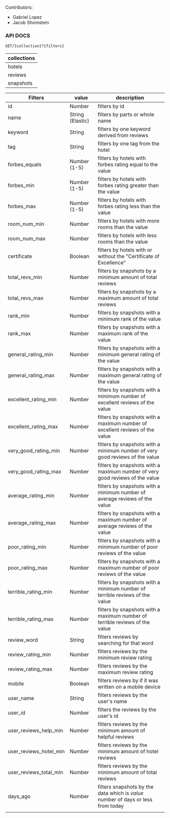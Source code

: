 
Contributors:

- Gabriel Lopez
- Jacob Shomstein  

### API DOCS
```
GET/{collection}?{filters}
```
| collections        |
|--------------------|
| hotels             |
| reviews            |
| snapshots          |

| Filters | value | description |
|------------------------|------------------|----------------------------------------------------------------------------------|
| id | Number | filters by id |
| name | String (Elastic) | filters by parts or whole name |
| keyword | String | filters by one keyword derived from reviews |
| tag | String | filters by one tag from the hotel |
| forbes_equals | Number (1-5) | filters by hotels with forbes rating equal to the value |
| forbes_min | Number (1-5) | filters by hotels with forbes rating greater than the value |
| forbes_max | Number (1-5) | filters by hotels with forbes rating less than the value |
| room_num_min | Number | filters by hotels with more rooms than the value |
| room_num_max | Number | filters by hotels with less rooms than the value |
| certificate | Boolean | filters by hotels with or without the "Certificate of Excellence" |
| total_revs_min | Number | filters by snapshots by a minimum amount of total reviews |
| total_revs_max | Number | filters by snapshots by a maximum amount of total reviews |
| rank_min | Number | filters by snapshots with a minimum rank of the value |
| rank_max | Number | filters by snapshots with a maximum rank of the value |
| general_rating_min | Number | filters by snapshots with a minimum general rating of the value |
| general_rating_max | Number | filters by snapshots with a maximum general rating of the value |
| excellent_rating_min | Number | filters by snapshots with a minimum number of excellent reviews of the value |
| excellent_rating_max | Number | filters by snapshots with a maximum number of excellent reviews of the value |
| very_good_rating_min | Number | filters by snapshots with a minimum number of very good reviews of the value |
| very_good_rating_max | Number | filters by snapshots with a maximum number of very good reviews of the value |
| average_rating_min | Number | filters by snapshots with a minimum number of average reviews of the value |
| average_rating_max | Number | filters by snapshots with a maximum number of average reviews of the value |
| poor_rating_min | Number | filters by snapshots with a minimum number of poor reviews of the value |
| poor_rating_max | Number | filters by snapshots with a maximum number of poor reviews of the value |
| terrible_rating_min | Number | filters by snapshots with a minimum number of terrible reviews of the value |
| terrible_rating_max | Number | filters by snapshots with a maximum number of terrible reviews of the value |
| review_word | String | filters reviews by searching for that word |
| review_rating_min | Number | filters reviews by the minimum review rating  |
| review_rating_max | Number | filters reviews by the maximum review rating |
| mobile | Boolean | filters reviews by if it was written on a mobile device |
| user_name | String | filters reviews by the user's name |
| user_id | Number | filters the reviews by the user's id |
| user_reviews_help_min | Number | filters reviews by the minimum amount of helpful reviews |
| user_reviews_hotel_min | Number | filters reviews by the minimum amount of hotel reviews |
| user_reviews_total_min | Number | filters reviews by the minimum amount of total reviews |
| days_ago | Number | filters snapshots by the data which is *value* number of days or less from today |
|  |  |  |
